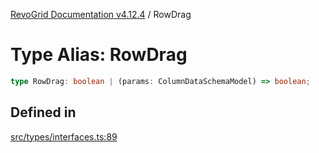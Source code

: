 [RevoGrid Documentation v4.12.4](README.md) / RowDrag

# Type Alias: RowDrag

```ts
type RowDrag: boolean | (params: ColumnDataSchemaModel) => boolean;
```

## Defined in

[src/types/interfaces.ts:89](https://github.com/revolist/revogrid/blob/648f56ecfc5430eb0184373ea33dd565a6a33bb9/src/types/interfaces.ts#L89)
